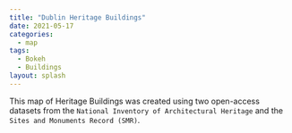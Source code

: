 ```yaml
---
title: "Dublin Heritage Buildings"
date: 2021-05-17
categories:
  - map
tags:
  - Bokeh
  - Buildings
layout: splash
---
```

This map of Heritage Buildings was created using two open-access datasets from the `National Inventory of Architectural Heritage` and the `Sites and Monuments Record (SMR)`. 

<object width="100%" height="60" frameborder="0" type="text/html"
        data="/assets/html/heritage_buildings.html"></object>
